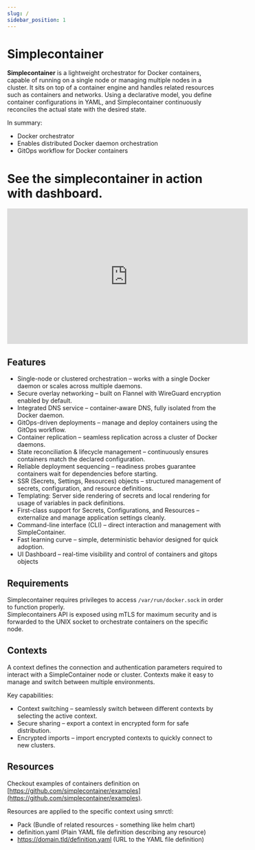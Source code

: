 ```yaml
---
slug: /
sidebar_position: 1
---
```


# Simplecontainer


**Simplecontainer** is a lightweight orchestrator for Docker containers, capable of running on a single node or managing multiple nodes in a cluster. 
It sits on top of a container engine and handles related resources such as containers and networks. 
Using a declarative model, you define container configurations in YAML, and Simplecontainer continuously reconciles the actual state with the desired state.

In summary:

- Docker orchestrator
- Enables distributed Docker daemon orchestration
- GitOps workflow for Docker containers

# See the simplecontainer in action with dashboard.

<iframe width="560" height="315" src="https://www.youtube.com/embed/KjfTljcSD4k?si=Tk9T3wujRItpcYru" title="YouTube video player" frameborder="0" allow="accelerometer; autoplay; clipboard-write; encrypted-media; gyroscope; picture-in-picture; web-share" referrerpolicy="strict-origin-when-cross-origin" allowfullscreen></iframe>

## Features

- Single-node or clustered orchestration – works with a single Docker daemon or scales across multiple daemons.
- Secure overlay networking – built on Flannel with WireGuard encryption enabled by default.
- Integrated DNS service – container-aware DNS, fully isolated from the Docker daemon.
- GitOps-driven deployments – manage and deploy containers using the GitOps workflow.
- Container replication – seamless replication across a cluster of Docker daemons.
- State reconciliation & lifecycle management – continuously ensures containers match the declared configuration.
- Reliable deployment sequencing – readiness probes guarantee containers wait for dependencies before starting.
- SSR (Secrets, Settings, Resources) objects – structured management of secrets, configuration, and resource definitions.
- Templating: Server side rendering of secrets and local rendering for usage of variables in pack definitions.
- First-class support for Secrets, Configurations, and Resources – externalize and manage application settings cleanly.
- Command-line interface (CLI) – direct interaction and management with SimpleContainer.
- Fast learning curve – simple, deterministic behavior designed for quick adoption.
- UI Dashboard – real-time visibility and control of containers and gitops objects

## Requirements

Simplecontainer requires privileges to access `/var/run/docker.sock` in order to function properly.  
Simplecontainers API is exposed using mTLS for maximum security and is forwarded to the UNIX socket to orchestrate containers 
on the specific node.

## Contexts
A context defines the connection and authentication parameters required to interact with a SimpleContainer node or cluster. 
Contexts make it easy to manage and switch between multiple environments.

Key capabilities:

- Context switching – seamlessly switch between different contexts by selecting the active context.
- Secure sharing – export a context in encrypted form for safe distribution.
- Encrypted imports – import encrypted contexts to quickly connect to new clusters.

## Resources
Checkout examples of containers definition on [https://github.com/simplecontainer/examples](https://github.com/simplecontainer/examples).

Resources are applied to the specific context using smrctl:
- Pack (Bundle of related resources - something like helm chart)
- definition.yaml (Plain YAML file definition describing any resource)
- https://domain.tld/definition.yaml (URL to the YAML file definition)


